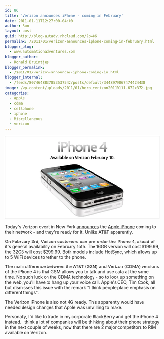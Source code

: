```yaml
---
id: 86
title: 'Verizon announces iPhone - coming in February'
date: 2011-01-11T12:27:00-04:00
author: Ron
layout: post
guid: http://blog-autadv.rhcloud.com/?p=86
permalink: /2011/01/verizon-announces-iphone-coming-in-february.html
blogger_blog:
  - www.automationadventures.com
blogger_author:
  - Ronald Bruintjes
blogger_permalink:
  - /2011/01/verizon-announces-iphone-coming-in.html
blogger_internal:
  - /feeds/8074648837853537542/posts/default/3448979067474424438
image: /wp-content/uploads/2011/01/hero_verizon20110111-672x372.jpg
categories:
  - apple
  - cdma
  - cellphone
  - iphone
  - Miscellaneous
  - verizon
---
```

![](/wp-content/uploads/2011/01/hero_verizon20110111.jpg)

Today's Verizon event in New York <a href="http://www.verizonwireless.com/b2c/splash/iphone.jsp" target="_blank">announces</a> the <a href="http://www.apple.com/iphone/notify-me/" target="_blank">Apple iPhone</a> coming to their network - and they're ready for it. Unlike AT&T apparently.

On February 3rd, Verizon customers can pre-order the iPhone 4, ahead of it's general availability on February 1oth. The 16GB version will cost $199.99, the 32GB will cost $299.99. Both models include HotSync, which allows up to 5 WiFi devices to tether to the phone.

The main difference between the AT&T (GSM) and Verizon (CDMA) versions of the iPhone 4 is that GSM allows you to talk and use data at the same time. No such luck on the CDMA technology - so to look up something on the web, you'll have to hang up your voice call. Apple's CEO, Tim Cook, all but dismisses this issue with the remark "I think people place emphasis on different things".

The Verizon iPhone is also not 4G ready. This apparently would have needed design changes that Apple was unwilling to make.

Personally, I'd like to trade in my corporate BlackBerry and get the iPhone 4 instead. I think a lot of companies will be thinking about their phone strategy in the next couple of weeks, now that there are 2 major competitors to RIM available on Verizon.